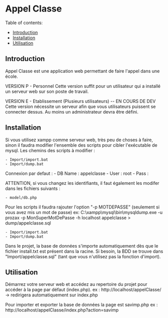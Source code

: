# Appel Classe

Table of contents:
* [Introduction](#introduction)
* [Installation](#installation)
* [Utilisation](#utilisation)

## Introduction

Appel Classe est une application web permettant de faire l'appel dans une école.

VERSION P - Personnel
Cette version suffit pour un utilisateur qui a installé un serveur web sur son poste de travail.

VERSION E - Etablissement (Plusieurs utilisateurs) -- EN COURS DE DEV
Cette version nécessite un serveur afin que vous utilisateurs puissent se connecter dessus. 
Au moins un administrateur devra être défini.

## Installation

Si vous utilisez xampp comme serveur web, très peu de choses à faire, sinon il faudra modifier l'ensemble des scripts pour cibler l'exécutable de mysql.
Les chemins des scripts à modifier : 

    - Import/import.bat
    - Import/dump.bat

Connexion par defaut : 
    - DB Name : appelclasse
    - User : root
    - Pass : 

ATTENTION, si vous changez les identifiants, il faut également les modifer dans les fichiers suivants : 

    - model/db.php

Pour les scripts il faudra rajouter l'option "-p MOTDEPASSE" (seulement si vous avez mis un mot de passe)
ex: C:\xampp\mysql\bin\mysqldump.exe -u prozax -p MonSuperMotDePasse -h localhost appelclasse > dump/appelclasse.sql
    
    - Import/import.bat
    - Import/dump.bat


Dans le projet, la base de données s'importe automatiquement dès que le fichier install.txt est présent dans la racine.
Si besoin, la BDD se trouve dans "Import/appelclasse.sql" (tant que vous n'utilisez pas la fonction d'import).

## Utilisation

Démarrez votre serveur web et accédez au repertoire du projet pour accéder à la page par défaut (index.php).
ex : http://localhost/appelClasse/ -> redirigera automatiquement sur index.php 

Pour importer et exporter la base de données la page est savimp.php
ex : http://localhost/appelClasse/index.php?action=savimp
